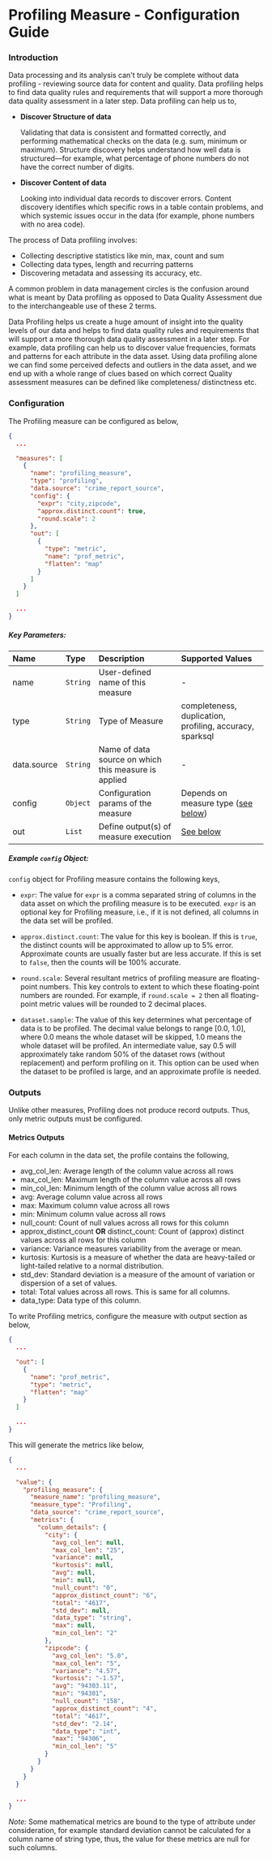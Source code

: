 <!--
Licensed to the Apache Software Foundation (ASF) under one
or more contributor license agreements.  See the NOTICE file
distributed with this work for additional information
regarding copyright ownership.  The ASF licenses this file
to you under the Apache License, Version 2.0 (the
"License"); you may not use this file except in compliance
with the License.  You may obtain a copy of the License at

  http://www.apache.org/licenses/LICENSE-2.0

Unless required by applicable law or agreed to in writing,
software distributed under the License is distributed on an
"AS IS" BASIS, WITHOUT WARRANTIES OR CONDITIONS OF ANY
KIND, either express or implied.  See the License for the
specific language governing permissions and limitations
under the License.
-->

Profiling Measure - Configuration Guide
=====================================

### Introduction

Data processing and its analysis can't truly be complete without data profiling - reviewing source data for content and
quality. Data profiling helps to find data quality rules and requirements that will support a more thorough data quality
assessment in a later step. Data profiling can help us to,

- **Discover Structure of data**

  Validating that data is consistent and formatted correctly, and performing mathematical checks on the data (e.g. sum,
  minimum or maximum). Structure discovery helps understand how well data is structured—for example, what percentage of
  phone numbers do not have the correct number of digits.

- **Discover Content of data**

  Looking into individual data records to discover errors. Content discovery identifies which specific rows in a table
  contain problems, and which systemic issues occur in the data (for example, phone numbers with no area code).

The process of Data profiling involves:

- Collecting descriptive statistics like min, max, count and sum
- Collecting data types, length and recurring patterns
- Discovering metadata and assessing its accuracy, etc.

A common problem in data management circles is the confusion around what is meant by Data profiling as opposed to Data
Quality Assessment due to the interchangeable use of these 2 terms.

Data Profiling helps us create a huge amount of insight into the quality levels of our data and helps to find data
quality rules and requirements that will support a more thorough data quality assessment in a later step. For example,
data profiling can help us to discover value frequencies, formats and patterns for each attribute in the data asset.
Using data profiling alone we can find some perceived defects and outliers in the data asset, and we end up with a whole
range of clues based on which correct Quality assessment measures can be defined like completeness/ distinctness etc.

### Configuration

The Profiling measure can be configured as below,

```json
{
  ...

  "measures": [
    {
      "name": "profiling_measure",
      "type": "profiling",
      "data.source": "crime_report_source",
      "config": {
        "expr": "city,zipcode",
        "approx.distinct.count": true,
        "round.scale": 2
      },
      "out": [
        {
          "type": "metric",
          "name": "prof_metric",
          "flatten": "map"
        }
      ]
    }
  ]

  ...
}
 ```

##### Key Parameters:

| Name    | Type     | Description                            | Supported Values                                          |
|:--------|:---------|:---------------------------------------|:----------------------------------------------------------|
| name    | `String` | User-defined name of this measure      | -                                                         |
| type    | `String` | Type of Measure                        | completeness, duplication, profiling, accuracy, sparksql  |
| data.source | `String` | Name of data source on which this measure is applied  | -                                      |
| config  | `Object` | Configuration params of the measure    | Depends on measure type ([see below](#example-config-object))                       |
| out     | `List  ` | Define output(s) of measure execution  | [See below](#outputs)                                               |

##### Example `config` Object:

`config` object for Profiling measure contains the following keys,

- `expr`: The value for `expr` is a comma separated string of columns in the data asset on which the profiling measure
  is to be executed. `expr` is an optional key for Profiling measure, i.e., if it is not defined, all columns in the
  data set will be profiled.

- `approx.distinct.count`: The value for this key is boolean. If this is `true`, the distinct counts will be
  approximated to allow up to 5% error. Approximate counts are usually faster but are less accurate. If this is set
  to `false`, then the counts will be 100% accurate.

- `round.scale`: Several resultant metrics of profiling measure are floating-point numbers. This key controls to extent
  to which these floating-point numbers are rounded. For example, if `round.scale = 2` then all floating-point metric
  values will be rounded to 2 decimal places.

- `dataset.sample`: The value of this key determines what percentage of data is to be profiled. The decimal value
  belongs to range [0.0, 1.0], where 0.0 means the whole dataset will be skipped, 1.0 means the whole dataset will be
  profiled. An intermediate value, say 0.5 will approximately take random 50% of the dataset rows (without replacement)
  and perform profiling on it. This option can be used when the dataset to be profiled is large, and an approximate
  profile is needed.

### Outputs

Unlike other measures, Profiling does not produce record outputs. Thus, only metric outputs must be configured.

#### Metrics Outputs

For each column in the data set, the profile contains the following,

- avg_col_len: Average length of the column value across all rows
- max_col_len: Maximum length of the column value across all rows
- min_col_len: Minimum length of the column value across all rows
- avg: Average column value across all rows
- max: Maximum column value across all rows
- min: Minimum column value across all rows
- null_count: Count of null values across all rows for this column
- approx_distinct_count **OR** distinct_count: Count of (approx) distinct values across all rows for this column
- variance: Variance measures variability from the average or mean.
- kurtosis: Kurtosis is a measure of whether the data are heavy-tailed or light-tailed relative to a normal
  distribution.
- std_dev: Standard deviation is a measure of the amount of variation or dispersion of a set of values.
- total: Total values across all rows. This is same for all columns.
- data_type: Data type of this column.

To write Profiling metrics, configure the measure with output section as below,

```json
{
  ...

  "out": [
    {
      "name": "prof_metric",
      "type": "metric",
      "flatten": "map"
    }
  ]

  ...
}
 ```

This will generate the metrics like below,

```json
{
  ...

  "value": {
    "profiling_measure": {
      "measure_name": "profiling_measure",
      "measure_type": "Profiling",
      "data_source": "crime_report_source",
      "metrics": {
        "column_details": {
          "city": {
            "avg_col_len": null,
            "max_col_len": "25",
            "variance": null,
            "kurtosis": null,
            "avg": null,
            "min": null,
            "null_count": "0",
            "approx_distinct_count": "6",
            "total": "4617",
            "std_dev": null,
            "data_type": "string",
            "max": null,
            "min_col_len": "2"
          },
          "zipcode": {
            "avg_col_len": "5.0",
            "max_col_len": "5",
            "variance": "4.57",
            "kurtosis": "-1.57",
            "avg": "94303.11",
            "min": "94301",
            "null_count": "158",
            "approx_distinct_count": "4",
            "total": "4617",
            "std_dev": "2.14",
            "data_type": "int",
            "max": "94306",
            "min_col_len": "5"
          }
        }
      }
    }
  }

  ...
}
```

_Note:_ Some mathematical metrics are bound to the type of attribute under consideration, for example standard deviation
cannot be calculated for a column name of string type, thus, the value for these metrics are null for such columns.